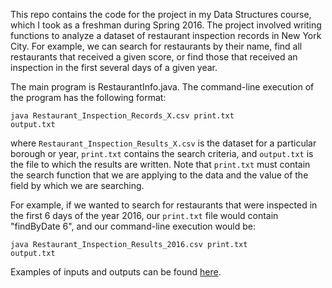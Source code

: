 This repo contains the code for the project in my Data Structures course, which I took as a freshman during Spring 2016. The project involved writing functions to analyze a dataset of restaurant inspection records in New York City. For example, we can search for restaurants by their name, find all restaurants that received a given score, or find those that received an inspection in the first several days of a given year.

The main program is RestaurantInfo.java. The command-line execution of the program has the following format:

<code>java Restaurant_Inspection_Records_X.csv print.txt output.txt</code>

where <code>Restaurant_Inspection_Results_X.csv</code> is the dataset for a particular borough or year, <code>print.txt</code> contains the search criteria, and <code>output.txt</code> is the file to which the results are written. Note that <code>print.txt</code> must contain the search function that we are applying to the data and the value of the field by which we are searching.

For example, if we wanted to search for restaurants that were inspected in the first 6 days of the year 2016, our <code>print.txt</code> file would contain "findByDate 6", and our command-line execution would be:

<code>java Restaurant_Inspection_Results_2016.csv print.txt output.txt</code>

Examples of inputs and outputs can be found [here](example_commands).
